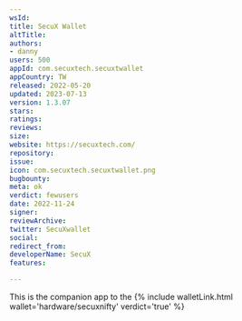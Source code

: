 ```yaml
---
wsId: 
title: SecuX Wallet
altTitle: 
authors:
- danny
users: 500
appId: com.secuxtech.secuxtwallet
appCountry: TW
released: 2022-05-20
updated: 2023-07-13
version: 1.3.07
stars: 
ratings: 
reviews: 
size: 
website: https://secuxtech.com/
repository: 
issue: 
icon: com.secuxtech.secuxtwallet.png
bugbounty: 
meta: ok
verdict: fewusers
date: 2022-11-24
signer: 
reviewArchive: 
twitter: SecuXwallet
social: 
redirect_from: 
developerName: SecuX
features: 

---
```


This is the companion app to the {% include walletLink.html wallet='hardware/secuxnifty' verdict='true' %}